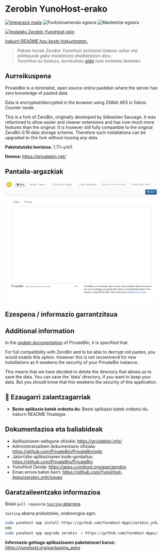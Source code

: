 <!--
Ohart ongi: README hau automatikoki sortu da <https://github.com/YunoHost/apps/tree/master/tools/readme_generator>ri esker
EZ editatu eskuz.
-->

# Zerobin YunoHost-erako

[![Integrazio maila](https://dash.yunohost.org/integration/zerobin.svg)](https://dash.yunohost.org/appci/app/zerobin) ![Funtzionamendu egoera](https://ci-apps.yunohost.org/ci/badges/zerobin.status.svg) ![Mantentze egoera](https://ci-apps.yunohost.org/ci/badges/zerobin.maintain.svg)

[![Instalatu Zerobin YunoHost-ekin](https://install-app.yunohost.org/install-with-yunohost.svg)](https://install-app.yunohost.org/?app=zerobin)

*[Irakurri README hau beste hizkuntzatan.](./ALL_README.md)*

> *Pakete honek Zerobin YunoHost zerbitzari batean azkar eta zailtasunik gabe instalatzea ahalbidetzen dizu.*  
> *YunoHost ez baduzu, kontsultatu [gida](https://yunohost.org/install) nola instalatu ikasteko.*

## Aurreikuspena

PrivateBin is a minimalist, open source online pastebin where the server has zero knowledge of pasted data.

Data is encrypted/decrypted in the browser using 256bit AES in Galois Counter mode.

This is a fork of ZeroBin, originally developed by Sébastien Sauvage. It was refactored to allow easier and cleaner extensions and has now much more features than the original. It is however still fully compatible to the original ZeroBin 0.19 data storage scheme. Therefore such installations can be upgraded to this fork without loosing any data.


**Paketatutako bertsioa:** 1.7.1~ynh1

**Demoa:** <https://privatebin.net/>

## Pantaila-argazkiak

![Zerobin(r)en pantaila-argazkia](./doc/screenshots/screenshot.png)

## Ezespena / informazio garrantzitsua

## Additional information

In the [update documentation](https://github.com/PrivateBin/PrivateBin/wiki/Configuration#zerobincompatibility) of PrivateBin, it is specified that:

For full compatibility with ZeroBin and to be able to decrypt old pastes, you would enable this option. However this is not recommend for new installations as it weakens the security of your PrivateBin instance.

This means that we have decided to delete the directory that allows us to save the data. You can save the 'data' directory, if you want to keep your data. But you should know that this weakens the security of this application.

## :red_circle: Ezaugarri zalantzagarriak

- **Beste aplikazio batek ordeztu du**: Beste aplikazio batek ordeztu du. Irakurri README fitxategia.

## Dokumentazioa eta baliabideak

- Aplikazioaren webgune ofiziala: <https://privatebin.info/>
- Administratzaileen dokumentazio ofiziala: <https://github.com/PrivateBin/PrivateBin/wiki>
- Jatorrizko aplikazioaren kode-gordailua: <https://github.com/PrivateBin/PrivateBin>
- YunoHost Denda: <https://apps.yunohost.org/app/zerobin>
- Eman errore baten berri: <https://github.com/YunoHost-Apps/zerobin_ynh/issues>

## Garatzaileentzako informazioa

Bidali `pull request`a [`testing` abarrera](https://github.com/YunoHost-Apps/zerobin_ynh/tree/testing).

`testing` abarra probatzeko, ondorengoa egin:

```bash
sudo yunohost app install https://github.com/YunoHost-Apps/zerobin_ynh/tree/testing --debug
edo
sudo yunohost app upgrade zerobin -u https://github.com/YunoHost-Apps/zerobin_ynh/tree/testing --debug
```

**Informazio gehiago aplikazioaren paketatzeari buruz:** <https://yunohost.org/packaging_apps>
